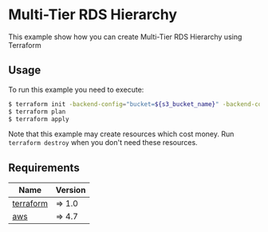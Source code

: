 # Multi-Tier RDS Hierarchy
This example show how you can create Multi-Tier RDS Hierarchy using Terraform

## Usage
To run this example you need to execute:

```bash 
$ terraform init -backend-config="bucket=${s3_bucket_name}" -backend-config="region=${aws_region}" -backend-config="key=${file_path_in_s3_bucket}.tfstate"
$ terraform plan
$ terraform apply
```

Note that this example may create resources which cost money. Run `terraform destroy` when you don't need these resources.

<!-- BEGINNING OF PRE-COMMIT-TERRAFORM DOCS HOOK -->
## Requirements

| Name | Version |
|------|---------|
| <a name="requirement_terraform"></a> [terraform](#requirement\_terraform) | => 1.0  |
| <a name="requirement_aws"></a> [aws](#requirement\_aws) | => 4.7  |
